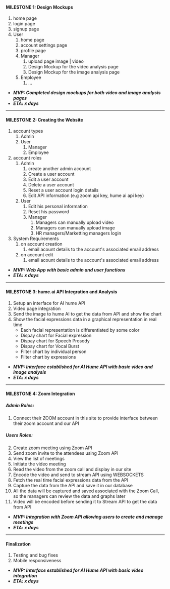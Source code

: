 #### MILESTONE 1: Design Mockups
1. home page
2. login page
3. signup page
4. User
    1. home page
    2. account settings page
    3. profile page
    4. Manager
        1. upload page image | video
        2. Design Mockup for the video analysis page 
        3. Design Mockup for the image analysis page
    5. Employee
        1. ...
+ ***MVP: Completed design mockups for both video and image analysis pages***
+ ***ETA: x days***

----------------------------------------------------------------------------------------------------
#### MILESTONE 2: Creating the Website
1. account types
    1. Admin
    2. User
        1. Manager
        2. Employee
2. account roles
    1. Admin
        <!-- can admin change the account type of a user to admin -->
        <!-- can admin change the account type of a admin to user -->
        1. create another admin account
        2. Create a user account 
        3. Edit a user account 
        4. Delete a user account
        5. Reset a user account login details
        6. Edit API information (e.g zoom api key, hume ai api key)
    2. User 
        1. Edit his personal information
        2. Reset his password
        3. Manager
            1. Managers can manually upload video  
            2. Managers can manually upload image
            3. HR managers/Marketting managers login
3. System Requirements
    1. on account creation
        1. email acount details to the account's associated email address
        <!-- should this happen if account is created by an admin? -->
    2. on account edit
        1. email acount details to the account's associated email address
        <!-- should this happen if account is edited by an admin? -->


+ ***MVP: Web App with basic admin and user functions***
+ ***ETA: x days***

----------------------------------------------------------------------------------------------------
#### MILESTONE 3: hume.ai API Integration and Analysis
1. Setup an interface for AI hume API 
2. Video page integration
3. Send the image to hume AI to get the data from API and show the chart 
4. Show the facial expressions data in a graphical representation in real time 
    * Each facial representation is  differentiated by some color 
    * Dispay chart for Facial expression 
    * Dispay chart for Speech Prosody 
    * Dispay chart for Vocal Burst 
    * Filter chart by individual person 
    * Filter chart by expressions

+ ***MVP: Interface established for AI Hume API with basic video and image analysis***
+ ***ETA: x days***

----------------------------------------------------------------------------------------------------
#### MILESTONE 4: Zoom Integration
##### Admin Roles:
1. Connect their ZOOM account in this site to provide interface between their zoom account and our API 
##### Users Roles:
2. Create zoom meeting using Zoom API 
3. Send zoom invite to the attendees using Zoom API 
4. View the list of meetings 
5. Initiate the video meeting 
6. Read the video from the zoom call and display in our site
7. Encode the video and send to stream API using WEBSOCKETS
8. Fetch the real time facial expressions data from the API 
9. Capture the data from the API and save it in our database 
10. All the data will be captured and saved associated with the Zoom Call, so the managers can review the data and graphs later 
11. Video will be encoded before sending it to Stream API to get the data from API 

+ ***MVP: Integration with Zoom API allowing users to create and manage meetings***
+ ***ETA: x days***

----------------------------------------------------------------------------------------------------
#### Finalization
1. Testing and bug fixes 
2. Mobile responsiveness

+ ***MVP: Interface established for AI Hume API with basic video integration***
+ ***ETA: x days***
